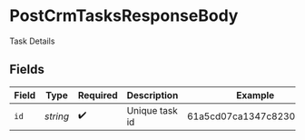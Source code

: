 # PostCrmTasksResponseBody

Task Details


## Fields

| Field                    | Type                     | Required                 | Description              | Example                  |
| ------------------------ | ------------------------ | ------------------------ | ------------------------ | ------------------------ |
| `id`                     | *string*                 | :heavy_check_mark:       | Unique task id           | 61a5cd07ca1347c82306ad06 |